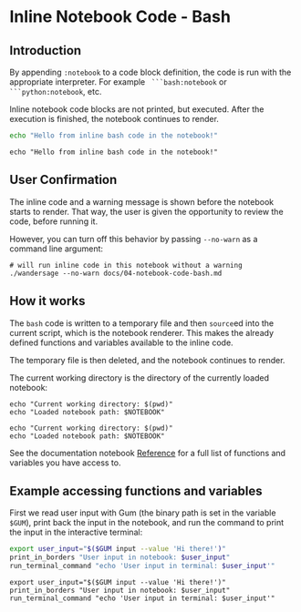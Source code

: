 # Inline Notebook Code - Bash

## Introduction

By appending `:notebook` to a code block definition, the code is run with the appropriate interpreter. For example ` ```bash:notebook` or ` ```python:notebook`, etc.

Inline notebook code blocks are not printed, but executed. After the execution is finished, the notebook continues to render.

```bash
echo "Hello from inline bash code in the notebook!"
```

```bash:notebook
echo "Hello from inline bash code in the notebook!"
```

## User Confirmation

The inline code and a warning message is shown before the notebook starts to render. That way, the user is given the opportunity to review the code, before running it.

However, you can turn off this behavior by passing `--no-warn` as a command line argument:

```shell
# will run inline code in this notebook without a warning
./wandersage --no-warn docs/04-notebook-code-bash.md
```

## How it works

The `bash` code is written to a temporary file and then `source`ed into the current script, which is the notebook renderer. This makes the already defined functions and variables available to the inline code.

The temporary file is then deleted, and the notebook continues to render.

The current working directory is the directory of the currently loaded notebook:

```shell
echo "Current working directory: $(pwd)"
echo "Loaded notebook path: $NOTEBOOK"
```

```shell:notebook
echo "Current working directory: $(pwd)"
echo "Loaded notebook path: $NOTEBOOK"
```

See the documentation notebook [Reference](./08-reference.md) for a full list of functions and variables you have access to.

## Example accessing functions and variables

First we read user input with Gum (the binary path is set in the variable `$GUM`), print back the input in the notebook, and run the command to print the input in the interactive terminal:

```bash
export user_input="$($GUM input --value 'Hi there!')"
print_in_borders "User input in notebook: $user_input"
run_terminal_command "echo 'User input in terminal: $user_input'"
```

```bash:notebook
export user_input="$($GUM input --value 'Hi there!')"
print_in_borders "User input in notebook: $user_input"
run_terminal_command "echo 'User input in terminal: $user_input'"
```
